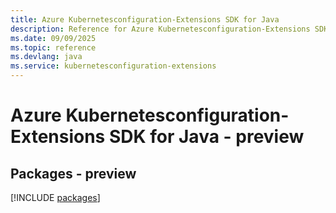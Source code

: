 ```yaml
---
title: Azure Kubernetesconfiguration-Extensions SDK for Java
description: Reference for Azure Kubernetesconfiguration-Extensions SDK for Java
ms.date: 09/09/2025
ms.topic: reference
ms.devlang: java
ms.service: kubernetesconfiguration-extensions
---
```

# Azure Kubernetesconfiguration-Extensions SDK for Java - preview
## Packages - preview
[!INCLUDE [packages](kubernetesconfiguration-extensions-index.md)]